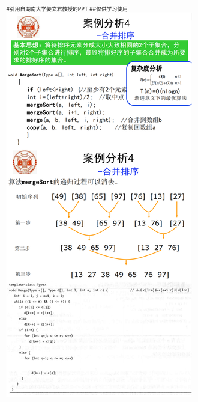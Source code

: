 #引用自湖南大学姜文君教授的PPT
##仅供学习使用
![image](https://github.com/Charlieouo/AlgorithmNote_on_Class/blob/main/pic/20210511105813.png)
